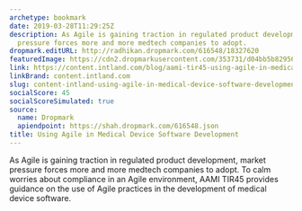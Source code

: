 ```yaml
---
archetype: bookmark
date: 2019-03-28T11:29:25Z
description: As Agile is gaining traction in regulated product development, market
  pressure forces more and more medtech companies to adopt.
dropmark.editURL: http://radhikan.dropmark.com/616548/18327620
featuredImage: https://cdn2.dropmarkusercontent.com/353731/d04bb5b8295632db45e2fda805adbc4be4cb8af36448484c361601a4e3a3953f/thumbnail/AAMITIR45blogthumbnail.png?Expires=1557430062&Signature=Eb-H3UlT17JAa4Oa0EzbBLUJzpmOMW22wOz~RDHXtdSducZy~uiMznFd3W8ZuFtIVPNQNo77U834OiVAkxcGHEpf-x5bGrhY26EIekE8~zcF~eRPXlkuyzy81VrkNlYJVcEdgeIxDUfdYkmyT1Xsovbh1jvS0FPuCzIyRlaZPqNTMy05WS0yCtcwd~qBawH2y6gL6yvwIUqlRl9kATS8pAmBi51NJ7lbRg~xcDTpuvTTCCQEVbOcPZ0nzCc7c0Qd3t-EBgkhdWPbWCbOjGi-HZQ2GVBm2Q23rJtOPKXI8ybOSKW51CjAXPAcMOS8i2bELVskqYarJ1IZPbXU7ZkBFA__&Key-Pair-Id=APKAITQYWVEN757ZA4KQ
link: https://content.intland.com/blog/aami-tir45-using-agile-in-medical-device-software-development?hs_amp=true
linkBrand: content.intland.com
slug: content-intland-using-agile-in-medical-device-software-development
socialScore: 45
socialScoreSimulated: true
source:
  name: Dropmark
  apiendpoint: https://shah.dropmark.com/616548.json
title: Using Agile in Medical Device Software Development
---
```

As Agile is gaining traction in regulated product development, market pressure forces more and more medtech companies to adopt. To calm worries about compliance in an Agile environment, AAMI TIR45 provides guidance on the use of Agile practices in the development of medical device software.